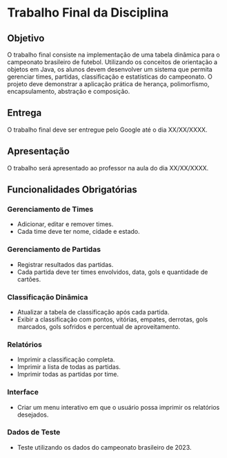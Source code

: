 # Trabalho Final da Disciplina

## Objetivo

O trabalho final consiste na implementação de uma tabela dinâmica para o campeonato brasileiro de futebol. Utilizando os conceitos de orientação a objetos em Java, os alunos devem desenvolver um sistema que permita gerenciar times, partidas, classificação e estatísticas do campeonato. O projeto deve demonstrar a aplicação prática de herança, polimorfismo, encapsulamento, abstração e composição.

## Entrega

O trabalho final deve ser entregue pelo Google até o dia XX/XX/XXXX.

## Apresentação

O trabalho será apresentado ao professor na aula do dia XX/XX/XXXX.

## Funcionalidades Obrigatórias

### Gerenciamento de Times

- Adicionar, editar e remover times.
- Cada time deve ter nome, cidade e estado.

### Gerenciamento de Partidas

- Registrar resultados das partidas.
- Cada partida deve ter times envolvidos, data, gols e quantidade de cartões.

### Classificação Dinâmica

- Atualizar a tabela de classificação após cada partida.
- Exibir a classificação com pontos, vitórias, empates, derrotas, gols marcados, gols sofridos e percentual de aproveitamento.

### Relatórios

- Imprimir a classificação completa.
- Imprimir a lista de todas as partidas.
- Imprimir todas as partidas por time.

### Interface

- Criar um menu interativo em que o usuário possa imprimir os relatórios desejados.

### Dados de Teste

- Teste utilizando os dados do campeonato brasileiro de 2023.
